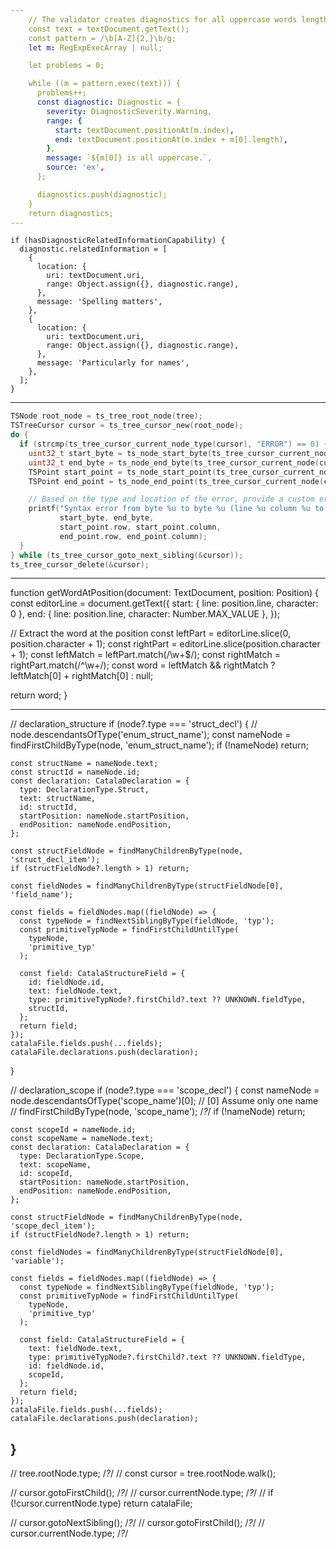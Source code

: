 ```yaml
---
    // The validator creates diagnostics for all uppercase words length 2 and more
    const text = textDocument.getText();
    const pattern = /\b[A-Z]{2,}\b/g;
    let m: RegExpExecArray | null;

    let problems = 0;

    while ((m = pattern.exec(text))) {
      problems++;
      const diagnostic: Diagnostic = {
        severity: DiagnosticSeverity.Warning,
        range: {
          start: textDocument.positionAt(m.index),
          end: textDocument.positionAt(m.index + m[0].length),
        },
        message: `${m[0]} is all uppercase.`,
        source: 'ex',
      };

      diagnostics.push(diagnostic);
    }
    return diagnostics;
---
```


    if (hasDiagnosticRelatedInformationCapability) {
      diagnostic.relatedInformation = [
        {
          location: {
            uri: textDocument.uri,
            range: Object.assign({}, diagnostic.range),
          },
          message: 'Spelling matters',
        },
        {
          location: {
            uri: textDocument.uri,
            range: Object.assign({}, diagnostic.range),
          },
          message: 'Particularly for names',
        },
      ];
    }

---

```c
TSNode root_node = ts_tree_root_node(tree);
TSTreeCursor cursor = ts_tree_cursor_new(root_node);
do {
  if (strcmp(ts_tree_cursor_current_node_type(cursor), "ERROR") == 0) {
    uint32_t start_byte = ts_node_start_byte(ts_tree_cursor_current_node(cursor));
    uint32_t end_byte = ts_node_end_byte(ts_tree_cursor_current_node(cursor));
    TSPoint start_point = ts_node_start_point(ts_tree_cursor_current_node(cursor));
    TSPoint end_point = ts_node_end_point(ts_tree_cursor_current_node(cursor));

    // Based on the type and location of the error, provide a custom error message.
    printf("Syntax error from byte %u to byte %u (line %u column %u to line %u column %u)\n",
           start_byte, end_byte,
           start_point.row, start_point.column,
           end_point.row, end_point.column);
  }
} while (ts_tree_cursor_goto_next_sibling(&cursor));
ts_tree_cursor_delete(&cursor);
```
---
function getWordAtPosition(document: TextDocument, position: Position) {
  const editorLine = document.getText({
    start: { line: position.line, character: 0 },
    end: { line: position.line, character: Number.MAX_VALUE },
  });

  // Extract the word at the position
  const leftPart = editorLine.slice(0, position.character + 1);
  const rightPart = editorLine.slice(position.character + 1);
  const leftMatch = leftPart.match(/\w+$/);
  const rightMatch = rightPart.match(/^\w+/);
  const word = leftMatch && rightMatch ? leftMatch[0] + rightMatch[0] : null;

  return word;
}

---
  // declaration_structure
  if (node?.type === 'struct_decl') {
    // node.descendantsOfType('enum_struct_name');
    const nameNode = findFirstChildByType(node, 'enum_struct_name');
    if (!nameNode) return;

    const structName = nameNode.text;
    const structId = nameNode.id;
    const declaration: CatalaDeclaration = {
      type: DeclarationType.Struct,
      text: structName,
      id: structId,
      startPosition: nameNode.startPosition,
      endPosition: nameNode.endPosition,
    };

    const structFieldNode = findManyChildrenByType(node, 'struct_decl_item');
    if (structFieldNode?.length > 1) return;

    const fieldNodes = findManyChildrenByType(structFieldNode[0], 'field_name');

    const fields = fieldNodes.map((fieldNode) => {
      const typeNode = findNextSiblingByType(fieldNode, 'typ');
      const primitiveTypNode = findFirstChildUntilType(
        typeNode,
        'primitive_typ'
      );

      const field: CatalaStructureField = {
        id: fieldNode.id,
        text: fieldNode.text,
        type: primitiveTypNode?.firstChild?.text ?? UNKNOWN.fieldType,
        structId,
      };
      return field;
    });
    catalaFile.fields.push(...fields);
    catalaFile.declarations.push(declaration);
  }

  // declaration_scope
  if (node?.type === 'scope_decl') {
    const nameNode = node.descendantsOfType('scope_name')[0]; // [0] Assume only one name
    //  findFirstChildByType(node, 'scope_name'); /*?*/
    if (!nameNode) return;

    const scopeId = nameNode.id;
    const scopeName = nameNode.text;
    const declaration: CatalaDeclaration = {
      type: DeclarationType.Scope,
      text: scopeName,
      id: scopeId,
      startPosition: nameNode.startPosition,
      endPosition: nameNode.endPosition,
    };

    const structFieldNode = findManyChildrenByType(node, 'scope_decl_item');
    if (structFieldNode?.length > 1) return;

    const fieldNodes = findManyChildrenByType(structFieldNode[0], 'variable');

    const fields = fieldNodes.map((fieldNode) => {
      const typeNode = findNextSiblingByType(fieldNode, 'typ');
      const primitiveTypNode = findFirstChildUntilType(
        typeNode,
        'primitive_typ'
      );

      const field: CatalaStructureField = {
        text: fieldNode.text,
        type: primitiveTypNode?.firstChild?.text ?? UNKNOWN.fieldType,
        id: fieldNode.id,
        scopeId,
      };
      return field;
    });
    catalaFile.fields.push(...fields);
    catalaFile.declarations.push(declaration);
  }
---
  // tree.rootNode.type; /*?*/
  // const cursor = tree.rootNode.walk();

  // cursor.gotoFirstChild(); /*?*/
  // cursor.currentNode.type; /*?*/
  // if (!cursor.currentNode.type) return catalaFile;

  // cursor.gotoNextSibling(); /*?*/
  // cursor.gotoFirstChild(); /*?*/
  // cursor.currentNode.type; /*?*/
